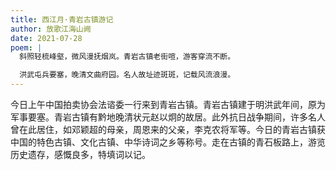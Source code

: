 ```yaml
---
title: 西江月·青岩古镇游记
author: 放歌江海山阙
date: 2021-07-28
poem: |
  斜照轻梳峰壑，微风漫抚烟岚。青岩古镇老街喧，游客穿流不断。

  洪武屯兵要塞，晚清文曲府园。名人故址迹斑斑，记载风流浪漫。
---
```


今日上午中国拍卖协会法谘委一行来到青岩古镇。青岩古镇建于明洪武年间，原为军事要塞。青岩古镇有黔地晚清状元赵以炯的故居。此外抗日战争期间，许多名人曾在此居住，如邓颖超的母亲，周恩来的父亲，李克农将军等。今日的青岩古镇获中国的特色古镇、文化古镇、中华诗词之乡等称号。走在古镇的青石板路上，游览历史遗存，感慨良多，特填词以记。
